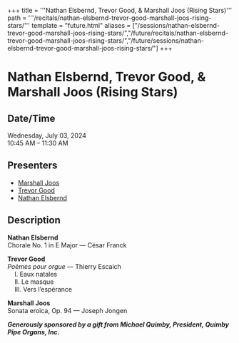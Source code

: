 +++
title = '''Nathan Elsbernd, Trevor Good, & Marshall Joos (Rising Stars)'''
path = '''/recitals/nathan-elsbernd-trevor-good-marshall-joos-rising-stars/'''
template = "future.html"
aliases = ["/sessions/nathan-elsbernd-trevor-good-marshall-joos-rising-stars/","/future/recitals/nathan-elsbernd-trevor-good-marshall-joos-rising-stars/","/future/sessions/nathan-elsbernd-trevor-good-marshall-joos-rising-stars/"]
+++

<h1>Nathan Elsbernd, Trevor Good, & Marshall Joos (Rising Stars)</h1>

<h2>Date/Time</h2>
<p>Wednesday, July 03, 2024<br>
10:45 AM – 11:30 AM</p>
<h2>Presenters</h2>
<ul>
<li><a href="/performers/marshall-joos/">Marshall Joos</a></li>
<li><a href="/performers/trevor-good/">Trevor Good</a></li>
<li><a href="/performers/nathan-elsbernd/">Nathan Elsbernd</a></li>
</ul>
<h2>Description</h2>

<div class="ag87-crtemvc-hsbk"><div class="css-vsf5of"><p class="carina-rte-public-DraftStyleDefault-block"><span style="font-weight: bold;">Nathan Elsbernd</span><br>Chorale No. 1 in E Major — César Franck</p><p class="carina-rte-public-DraftStyleDefault-block"><span style="font-weight: bold;">Trevor Good</span><br><span style="font-style: italic;">Poèmes pour orgue</span> — Thierry Escaich<br>&nbsp; &nbsp; I. Eaux natales<br>&nbsp; &nbsp; II. Le masque<br>&nbsp; &nbsp; III. Vers l’espérance</p><p class="carina-rte-public-DraftStyleDefault-block"><span style="font-weight: bold;">Marshall Joos</span><br>Sonata eroïca, Op. 94 — Joseph Jongen</p><p class="carina-rte-public-DraftStyleDefault-block"><span style="font-weight: bold;"><span style="font-style: italic;">Generously sponsored by a gift from Michael Quimby, President, Quimby Pipe Organs, Inc.</span></span></p></div></div>


